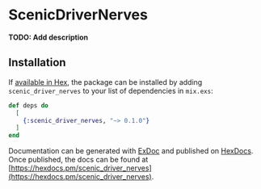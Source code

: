 # ScenicDriverNerves

**TODO: Add description**

## Installation

If [available in Hex](https://hex.pm/docs/publish), the package can be installed
by adding `scenic_driver_nerves` to your list of dependencies in `mix.exs`:

```elixir
def deps do
  [
    {:scenic_driver_nerves, "~> 0.1.0"}
  ]
end
```

Documentation can be generated with [ExDoc](https://github.com/elixir-lang/ex_doc)
and published on [HexDocs](https://hexdocs.pm). Once published, the docs can
be found at [https://hexdocs.pm/scenic_driver_nerves](https://hexdocs.pm/scenic_driver_nerves).

